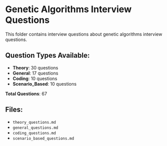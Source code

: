 # Genetic Algorithms Interview Questions

This folder contains interview questions about genetic algorithms interview questions.

## Question Types Available:

- **Theory**: 30 questions
- **General**: 17 questions
- **Coding**: 10 questions
- **Scenario_Based**: 10 questions

**Total Questions**: 67

## Files:

- `theory_questions.md`
- `general_questions.md`
- `coding_questions.md`
- `scenario_based_questions.md`
